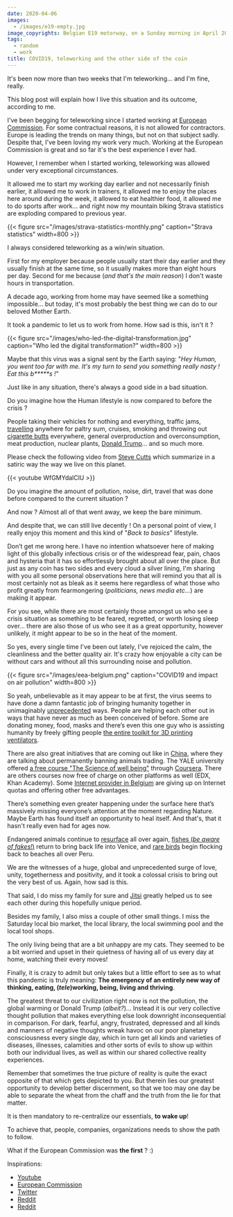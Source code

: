 ```yaml
---
date: 2020-04-06
images:
  - /images/e19-empty.jpg
image_copyrights: Belgian E19 motorway, on a Sunday morning in April 2019.
tags:
  - random
  - work
title: COVID19, teleworking and the other side of the coin
---
```

It's been now more than two weeks that I'm teleworking... and I'm fine, really.

This blog post will explain how I live this situation and its outcome, according
to me.

<!--break-->

I've been begging for teleworking since I started working at [European Commission](https://ec.europa.eu).
For some contractual reasons, it is not allowed for contractors. Europe is
leading the trends on many things, but not on that subject sadly.
Despite that, I've been loving my work very much. Working at the European
Commission is great and so far it's the best experience I ever had.

However, I remember when I started working, teleworking was allowed under very
exceptional circumstances.

It allowed me to start my working day earlier and not necessarily finish
earlier, it allowed me to work in trainers, it allowed me to enjoy the places
here around during the week, it allowed to eat healthier food, it allowed me to
do sports after work... and right now my mountain biking Strava statistics are
exploding compared to previous year.

{{< figure src="/images/strava-statistics-monthly.png" caption="Strava statistics" width=800 >}}

I always considered teleworking as a win/win situation.

First for my employer because people usually start their day earlier and they
usually finish at the same time, so it usually makes more than eight hours per
day. Second for me because (_and that's the main reason_) I don't waste hours in
transportation.

A decade ago, working from home may have seemed like a something impossible...
but today, it's most probably the best thing we can do to our beloved
Mother Earth.

It took a pandemic to let us to work from home. How sad is this, isn't it ?

{{< figure src="/images/who-led-the-digital-transformation.jpg" caption="Who led the digital transformation?" width=800 >}}

Maybe that this virus was a signal sent by the Earth saying:
"_Hey Human, you went too far with me. It's my turn to send you something really nasty ! Eat this b*****s !_"

Just like in any situation, there's always a good side in a bad situation.

Do you imagine how the Human lifestyle is now compared to before the crisis ?

People taking their vehicles for nothing and everything, traffic jams, [travelling](https://www.severe-weather.eu/recent-events/significant-decline-global-air-traffic-mk/) anywhere for paltry sum, cruises, smoking
and throwing out [cigarette butts](https://www.nationalgeographic.com/environment/2019/08/cigarettes-story-of-plastic/) everywhere,
general overproduction and overconsumption, meat production, nuclear plants, [Donald Trump](https://twitter.com/ByJove2/status/1241866312520884224)... and so much more.

Please check the following video from [Steve Cutts](https://en.wikipedia.org/wiki/Steve_Cutts)
which summarize in a satiric way the way we live on this planet.

{{< youtube WfGMYdalClU >}}

Do you imagine the amount of pollution, noise, dirt, travel that was done before
compared to the current situation ?

And now ? Almost all of that went away, we keep the bare minimum.

And despite that, we can still live decently ! On a personal point of view,
I really enjoy this moment and this kind of "_Back to basics_" lifestyle.

Don’t get me wrong here.
I have no intention whatsoever here of making light of this globally infectious
crisis or of the widespread fear, pain, chaos and hysteria that it has so
effortlessly brought about all over the place. But just as any coin has two
sides and every cloud a silver lining, I'm sharing with you all some personal
observations here that will remind you that all is most certainly not as bleak
as it seems here regardless of what those who profit greatly from fearmongering
(_politicians, news media etc..._) are making it appear.

For you see, while there are most certainly those amongst us who see a crisis
situation as something to be feared, regretted, or worth losing sleep over...
there are also those of us who see it as a great opportunity, however unlikely,
it might appear to be so in the heat of the moment.

So yes, every single time I've been out lately, I've rejoiced the calm, the
cleanliness and the better quality air.
It's crazy how enjoyable a city can be without cars and without all this
surrounding noise and pollution.

{{< figure src="/images/eea-belgium.png" caption="COVID19 and impact on air pollution" width=800 >}}

So yeah, unbelievable as it may appear to be at first, the virus seems to have
done a damn fantastic job of bringing humanity together in unimaginably [unprecedented](https://www.reddit.com/r/thanosdidnothingwrong/comments/fvdchb/these_are_unprecedented_times/) ways.
People are helping each other out in ways that have never as much as been
conceived of before.
Some are donating money, food, masks and there’s even this one guy who is
assisting humanity by freely gifting people [the entire toolkit for 3D printing ventilators](https://www.isinnova.it/easy-covid19-eng/).

There are also great initiatives that are coming out like in [China](https://www.express.co.uk/news/nature/1261342/coronavirus-news-china-wildlife-trade-ban-humane-society-international),
where they are talking about permanently banning animals trading.
The YALE university offered [a free course "The Science of well being"](https://www.coursera.org/learn/the-science-of-well-being) through [Coursera](https://coursera.org).
There are others courses now free of charge on other platforms as well
(EDX, Khan Academy).
Some [Internet provider in Belgium](https://www.proximus.be/en/id_b_cr_proximus_helps/personal/blog/news/be-the-first-to-know/proximus-helps.html)
are giving up on Internet quotas and offering other free advantages.

There’s something even greater happening under the surface here that’s massively
missing everyone’s attention at the moment regarding Nature. Maybe Earth has
found itself an opportunity to heal itself. And that's, that it hasn't really
even had for ages now.

Endangered animals continue to [resurface](https://mumbaimirror.indiatimes.com/coronavirus/news/stay-inside-the-world-is-healing/articleshow/74869051.cms) all over again,
[fishes (_be aware of fakes!_)](https://www.nationalgeographic.com/animals/2020/03/coronavirus-pandemic-fake-animal-viral-social-media-posts/) return to bring back life into Venice,
and [rare birds](http://morungexpress.com/birds-flock-peru-beaches-amid-absence-humans)
begin flocking back to beaches all over Peru.

We are the witnesses of a huge, global and unprecedented surge of love, unity,
togetherness and positivity, and it took a colossal crisis to bring out the very
best of us. Again, how sad is this.

That said, I do miss my family for sure and [Jitsi](https://meet.jit.si) greatly
helped us to see each other during this hopefully unique period.

Besides my family, I also miss a couple of other small things. I miss the
Saturday local bio market, the local library, the local swimming pool and the
local tool shops.

The only living being that are a bit unhappy are my cats.
They seemed to be a bit worried and upset in their quietness of having all of us
every day at home, watching their every moves!

Finally, it is crazy to admit but only takes but a little effort to see as to
what this pandemic is truly meaning:
**The emergency of an entirely new way of thinking, eating, (_tele_)working,
being, living and thriving**.

The greatest threat to our civilization right now is not the pollution, the
global warming or Donald Trump (_albeit?_)...
Instead it is our very collective thought pollution that makes everything else
look downright inconsequential in comparison.
For dark, fearful, angry, frustrated, depressed and all kinds and manners of
negative thoughts wreak havoc on our poor planetary consciousness every single
day, which in turn get all kinds and varieties of diseases, illnesses,
calamities and other sorts of evils to show up within both our individual lives,
as well as within our shared collective reality experiences.

Remember that sometimes the true picture of reality is quite the exact opposite
of that which gets depicted to you. But therein lies our greatest opportunity to
develop better discernment, so that we too may one day be able to separate the
wheat from the chaff and the truth from the lie for that matter.

It is then mandatory to re-centralize our essentials, **to wake up**!

To achieve that, people, companies, organizations needs to show the path to
follow.

What if the European Commission was **the first** ? :)

Inspirations:
* [Youtube](https://www.youtube.com/watch?v=RrDumhOKqcg)
* [European Commission](https://ec.europa.eu)
* [Twitter](https://twitter.com/search?q=%23COVID19)
* [Reddit](https://www.reddit.com/r/conspiracy/comments/fq3u7k/the_happinessmasterychallenge/)
* [Reddit](https://www.reddit.com/r/conspiracy/comments/frd0qo/global_pandemic_or_global_gift/)
